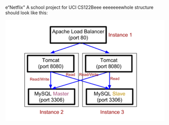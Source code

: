 e“Netflix"
A school project for UCI CS122Beee
eeeeeeewhole structure should look like this:

![image](https://github.com/cxk123/-Netflix-CS122B/blob/master/images/struture.PNG)
